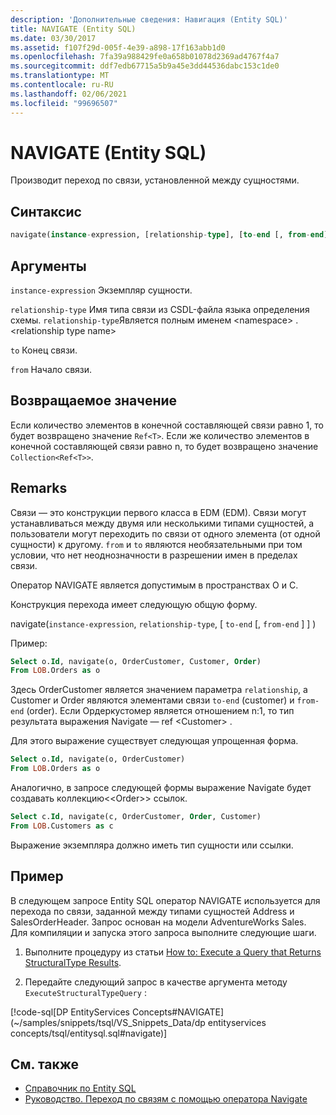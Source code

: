 ```yaml
---
description: 'Дополнительные сведения: Навигация (Entity SQL)'
title: NAVIGATE (Entity SQL)
ms.date: 03/30/2017
ms.assetid: f107f29d-005f-4e39-a898-17f163abb1d0
ms.openlocfilehash: 7fa39a988429fe0a658b01078d2369ad4767f4a7
ms.sourcegitcommit: ddf7edb67715a5b9a45e3dd44536dabc153c1de0
ms.translationtype: MT
ms.contentlocale: ru-RU
ms.lasthandoff: 02/06/2021
ms.locfileid: "99696507"
---
```

# <a name="navigate-entity-sql"></a>NAVIGATE (Entity SQL)

Производит переход по связи, установленной между сущностями.

## <a name="syntax"></a>Синтаксис

```sql
navigate(instance-expression, [relationship-type], [to-end [, from-end] ])
```

## <a name="arguments"></a>Аргументы

`instance-expression` Экземпляр сущности.

`relationship-type` Имя типа связи из CSDL-файла языка определения схемы. `relationship-type`Является полным именем \<namespace> . \<relationship type name>

`to` Конец связи.

`from` Начало связи.

## <a name="return-value"></a>Возвращаемое значение

Если количество элементов в конечной составляющей связи равно 1, то будет возвращено значение `Ref<T>`. Если же количество элементов в конечной составляющей связи равно n, то будет возвращено значение `Collection<Ref<T>>`.

## <a name="remarks"></a>Remarks

Связи — это конструкции первого класса в EDM (EDM). Связи могут устанавливаться между двумя или несколькими типами сущностей, а пользователи могут переходить по связи от одного элемента (от одной сущности) к другому. `from` и `to` являются необязательными при том условии, что нет неоднозначности в разрешении имен в пределах связи.

Оператор NAVIGATE является допустимым в пространствах O и C.

Конструкция перехода имеет следующую общую форму.

navigate(`instance-expression`, `relationship-type`, [ `to-end` [, `from-end` ] ] )

Пример:

```sql
Select o.Id, navigate(o, OrderCustomer, Customer, Order)
From LOB.Orders as o
```

Здесь OrderCustomer является значением параметра `relationship`, а Customer и Order являются элементами связи `to-end` (customer) и `from-end` (order). Если Ордеркустомер является отношением n:1, то тип результата выражения Navigate — ref \<Customer> .

Для этого выражение существует следующая упрощенная форма.

```sql
Select o.Id, navigate(o, OrderCustomer)
From LOB.Orders as o
```

Аналогично, в запросе следующей формы выражение Navigate будет создавать коллекцию<\<Order>> ссылок.

```sql
Select c.Id, navigate(c, OrderCustomer, Order, Customer)
From LOB.Customers as c
```

Выражение экземпляра должно иметь тип сущности или ссылки.

## <a name="example"></a>Пример

В следующем запросе Entity SQL оператор NAVIGATE используется для перехода по связи, заданной между типами сущностей Address и SalesOrderHeader. Запрос основан на модели AdventureWorks Sales. Для компиляции и запуска этого запроса выполните следующие шаги.

1. Выполните процедуру из статьи [How to: Execute a Query that Returns StructuralType Results](../how-to-execute-a-query-that-returns-structuraltype-results.md).

2. Передайте следующий запрос в качестве аргумента методу `ExecuteStructuralTypeQuery` :

 [!code-sql[DP EntityServices Concepts#NAVIGATE](~/samples/snippets/tsql/VS_Snippets_Data/dp entityservices concepts/tsql/entitysql.sql#navigate)]

## <a name="see-also"></a>См. также

- [Справочник по Entity SQL](entity-sql-reference.md)
- [Руководство. Переход по связям с помощью оператора Navigate](navigate-entity-sql.md)
